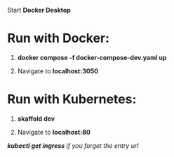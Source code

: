 Start **Docker Desktop**

# Run with Docker:

1. **docker compose -f docker-compose-dev.yaml up**

2. Navigate to **localhost:3050**

# Run with Kubernetes:

1. **skaffold dev**

2. Navigate to **localhost:80**

_**kubectl get ingress** if you forget the entry url_
